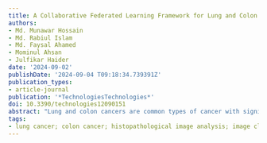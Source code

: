 ```yaml
---
title: A Collaborative Federated Learning Framework for Lung and Colon Cancer Classifications
authors:
- Md. Munawar Hossain
- Md. Rabiul Islam
- Md. Faysal Ahamed
- Mominul Ahsan
- Julfikar Haider
date: '2024-09-02'
publishDate: '2024-09-04 T09:18:34.739391Z'
publication_types:
- article-journal
publication: '*TechnologiesTechnologies*'
doi: 10.3390/technologies12090151
abstract: "Lung and colon cancers are common types of cancer with significant fatality rates. Early identification considerably improves the odds of survival for those suffering from these diseases. Histopathological image analysis is crucial for detecting cancer by identifying morphological anomalies in tissue samples. Regulations such as the HIPAA and GDPR impose considerable restrictions on the sharing of sensitive patient data, mostly because of privacy concerns. Federated learning (FL) is a promising technique that allows the training of strong models while maintaining data privacy. The use of a federated learning strategy has been suggested in this study to address privacy concerns in cancer categorization. To classify histopathological images of lung and colon cancers, this methodology uses local models with an Inception-V3 backbone. The global model is then updated on the basis of the local weights. The images were obtained from the LC25000 dataset, which consists of five separate classes. Separate analyses were performed for lung cancer, colon cancer, and their combined classification. The implemented model successfully classified lung cancer images into three separate classes with a classification accuracy of 99.867%. The classification of colon cancer images was achieved with 100% accuracy. More significantly, for the lung and colon cancers combined, the accuracy reached an impressive 99.720%. Compared with other current approaches, the proposed framework showed an improved performance. A heatmap, visual saliency map, and GradCAM were generated to pinpoint the crucial areas in the histopathology pictures of the test set where the models focused in particular during cancer class predictions. This approach demonstrates the potential of federated learning to enhance collaborative efforts in automated disease diagnosis through medical image analysis while ensuring patient data privacy."
tags:
- lung cancer; colon cancer; histopathological image analysis; image classification; decentralized machine learning; federated learning; privacy preservation; explainability
---
```

